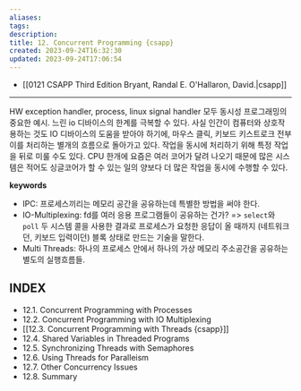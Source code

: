 ```yaml
---
aliases: 
tags: 
description:
title: 12. Concurrent Programming {csapp}
created: 2023-09-24T16:32:30
updated: 2023-09-24T17:06:54
---
```

- [[0121 CSAPP Third Edition Bryant, Randal E. O'Hallaron, David.|csapp]]
___

HW exception handler, process, linux signal handler 모두 동시성 프로그래밍의 중요한 예시. 느린 io 디바이스의 한계를 극복할 수 있다. 사실 인간이 컴퓨터와 상호작용하는 것도 IO 디바이스의 도움을 받아야 하기에, 마우스 클릭, 키보드 키스트로크 전부 이를 처리하는 별개의 흐름으로 돌아가고 있다. 작업을 동시에 처리하기 위해 특정 작업을 뒤로 미룰 수도 있다. CPU 한개에 요즘은 여러 코어가 달려 나오기 때문에 많은 시스템은 적어도 싱글코어가 할 수 있는 일의 양보다 더 많은 작업을 동시에 수행할 수 있다.

**keywords**

- IPC: 프로세스끼리는 메모리 공간을 공유하는데 특별한 방법을 써야 한다.
- IO-Multiplexing: fd를 여러 응용 프로그램들이 공유하는 건가? => `select`와 `poll` 두 시스템 콜을 사용한 결과로 프로세스가 요청한 응답이 올 때까지 (네트워크던, 키보드 입력이던) 블록 상태로 만드는 기술을 말한다.
- Multi Threads: 하나의 프로세스 안에서 하나의 가상 메모리 주소공간을 공유하는 별도의 실행흐름들.

## INDEX

- 12.1. Concurrent Programming with Processes
- 12.2. Concurrent Programming with IO Multiplexing
- [[12.3. Concurrent Programming with Threads {csapp}]]
- 12.4. Shared Variables in Threaded Programs
- 12.5. Synchronizing Threads with Semaphores
- 12.6. Using Threads for Paralleism
- 12.7. Other Concurrency Issues
- 12.8. Summary
